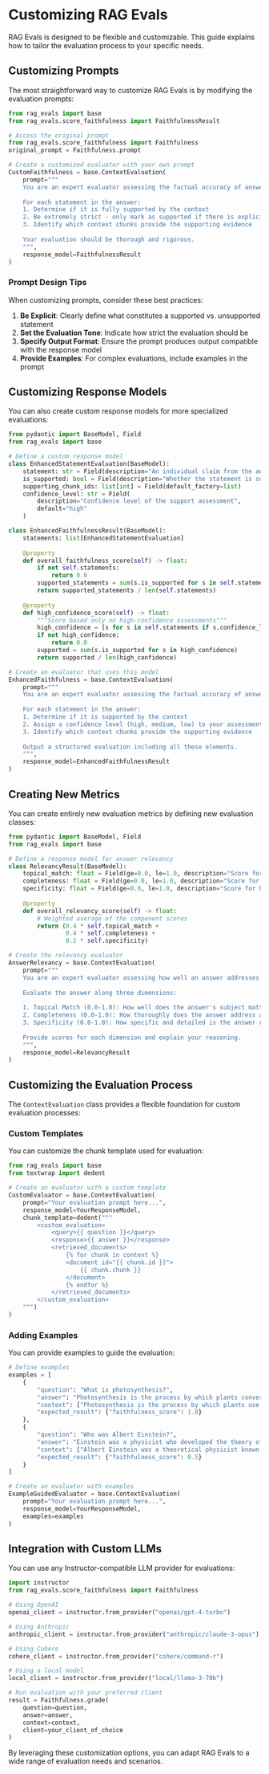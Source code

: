 # Customizing RAG Evals

RAG Evals is designed to be flexible and customizable. This guide explains how to tailor the evaluation process to your specific needs.

## Customizing Prompts

The most straightforward way to customize RAG Evals is by modifying the evaluation prompts:

```python
from rag_evals import base
from rag_evals.score_faithfulness import FaithfulnessResult

# Access the original prompt
from rag_evals.score_faithfulness import Faithfulness
original_prompt = Faithfulness.prompt

# Create a customized evaluator with your own prompt
CustomFaithfulness = base.ContextEvaluation(
    prompt="""
    You are an expert evaluator assessing the factual accuracy of answers.
    
    For each statement in the answer:
    1. Determine if it is fully supported by the context
    2. Be extremely strict - only mark as supported if there is explicit evidence
    3. Identify which context chunks provide the supporting evidence
    
    Your evaluation should be thorough and rigorous.
    """,
    response_model=FaithfulnessResult
)
```

### Prompt Design Tips

When customizing prompts, consider these best practices:

1. **Be Explicit**: Clearly define what constitutes a supported vs. unsupported statement
2. **Set the Evaluation Tone**: Indicate how strict the evaluation should be
3. **Specify Output Format**: Ensure the prompt produces output compatible with the response model
4. **Provide Examples**: For complex evaluations, include examples in the prompt

## Customizing Response Models

You can also create custom response models for more specialized evaluations:

```python
from pydantic import BaseModel, Field
from rag_evals import base

# Define a custom response model
class EnhancedStatementEvaluation(BaseModel):
    statement: str = Field(description="An individual claim from the answer")
    is_supported: bool = Field(description="Whether the statement is supported")
    supporting_chunk_ids: list[int] = Field(default_factory=list)
    confidence_level: str = Field(
        description="Confidence level of the support assessment",
        default="high"
    )

class EnhancedFaithfulnessResult(BaseModel):
    statements: list[EnhancedStatementEvaluation]
    
    @property
    def overall_faithfulness_score(self) -> float:
        if not self.statements:
            return 0.0
        supported_statements = sum(s.is_supported for s in self.statements)
        return supported_statements / len(self.statements)
    
    @property
    def high_confidence_score(self) -> float:
        """Score based only on high-confidence assessments"""
        high_confidence = [s for s in self.statements if s.confidence_level == "high"]
        if not high_confidence:
            return 0.0
        supported = sum(s.is_supported for s in high_confidence)
        return supported / len(high_confidence)

# Create an evaluator that uses this model
EnhancedFaithfulness = base.ContextEvaluation(
    prompt="""
    You are an expert evaluator assessing the factual accuracy of answers.
    
    For each statement in the answer:
    1. Determine if it is supported by the context
    2. Assign a confidence level (high, medium, low) to your assessment
    3. Identify which context chunks provide the supporting evidence
    
    Output a structured evaluation including all these elements.
    """,
    response_model=EnhancedFaithfulnessResult
)
```

## Creating New Metrics

You can create entirely new evaluation metrics by defining new evaluation classes:

```python
from pydantic import BaseModel, Field
from rag_evals import base

# Define a response model for answer relevancy
class RelevancyResult(BaseModel):
    topical_match: float = Field(ge=0.0, le=1.0, description="Score for how well the answer topic matches the question")
    completeness: float = Field(ge=0.0, le=1.0, description="Score for how completely the answer addresses all aspects of the question")
    specificity: float = Field(ge=0.0, le=1.0, description="Score for how specific and detailed the answer is")
    
    @property
    def overall_relevancy_score(self) -> float:
        # Weighted average of the component scores
        return (0.4 * self.topical_match + 
                0.4 * self.completeness + 
                0.2 * self.specificity)

# Create the relevancy evaluator
AnswerRelevancy = base.ContextEvaluation(
    prompt="""
    You are an expert evaluator assessing how well an answer addresses the original question.
    
    Evaluate the answer along three dimensions:
    
    1. Topical Match (0.0-1.0): How well does the answer's subject matter align with what was asked?
    2. Completeness (0.0-1.0): How thoroughly does the answer address all aspects of the question?
    3. Specificity (0.0-1.0): How specific and detailed is the answer relative to what was asked?
    
    Provide scores for each dimension and explain your reasoning.
    """,
    response_model=RelevancyResult
)
```

## Customizing the Evaluation Process

The `ContextEvaluation` class provides a flexible foundation for custom evaluation processes:

### Custom Templates

You can customize the chunk template used for evaluation:

```python
from rag_evals import base
from textwrap import dedent

# Create an evaluator with a custom template
CustomEvaluator = base.ContextEvaluation(
    prompt="Your evaluation prompt here...",
    response_model=YourResponseModel,
    chunk_template=dedent("""
        <custom_evaluation>
            <query>{{ question }}</query>
            <response>{{ answer }}</response>
            <retrieved_documents>
                {% for chunk in context %}
                <document id="{{ chunk.id }}">
                    {{ chunk.chunk }}
                </document>
                {% endfor %}
            </retrieved_documents>
        </custom_evaluation>
    """)
)
```

### Adding Examples

You can provide examples to guide the evaluation:

```python
# Define examples
examples = [
    {
        "question": "What is photosynthesis?",
        "answer": "Photosynthesis is the process by which plants convert sunlight into energy.",
        "context": ["Photosynthesis is the process by which plants use sunlight to create energy."],
        "expected_result": {"faithfulness_score": 1.0}
    },
    {
        "question": "Who was Albert Einstein?",
        "answer": "Einstein was a physicist who developed the theory of relativity and won a Nobel Prize.",
        "context": ["Albert Einstein was a theoretical physicist known for developing the theory of relativity."],
        "expected_result": {"faithfulness_score": 0.5}
    }
]

# Create an evaluator with examples
ExampleGuidedEvaluator = base.ContextEvaluation(
    prompt="Your evaluation prompt here...",
    response_model=YourResponseModel,
    examples=examples
)
```

## Integration with Custom LLMs

You can use any Instructor-compatible LLM provider for evaluations:

```python
import instructor
from rag_evals.score_faithfulness import Faithfulness

# Using OpenAI
openai_client = instructor.from_provider("openai/gpt-4-turbo")

# Using Anthropic
anthropic_client = instructor.from_provider("anthropic/claude-3-opus")

# Using Cohere
cohere_client = instructor.from_provider("cohere/command-r")

# Using a local model
local_client = instructor.from_provider("local/llama-3-70b")

# Run evaluation with your preferred client
result = Faithfulness.grade(
    question=question,
    answer=answer,
    context=context,
    client=your_client_of_choice
)
```

By leveraging these customization options, you can adapt RAG Evals to a wide range of evaluation needs and scenarios.